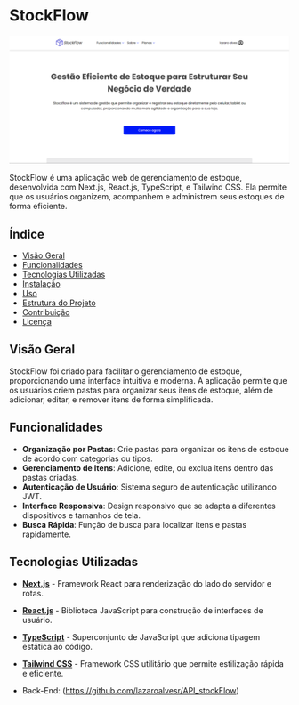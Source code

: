 # StockFlow

![StockFlow](./public//img//front.png) 

StockFlow é uma aplicação web de gerenciamento de estoque, desenvolvida com Next.js, React.js, TypeScript, e Tailwind CSS. Ela permite que os usuários organizem, acompanhem e administrem seus estoques de forma eficiente.

## Índice

- [Visão Geral](#visão-geral)
- [Funcionalidades](#funcionalidades)
- [Tecnologias Utilizadas](#tecnologias-utilizadas)
- [Instalação](#instalação)
- [Uso](#uso)
- [Estrutura do Projeto](#estrutura-do-projeto)
- [Contribuição](#contribuição)
- [Licença](#licença)

## Visão Geral

StockFlow foi criado para facilitar o gerenciamento de estoque, proporcionando uma interface intuitiva e moderna. A aplicação permite que os usuários criem pastas para organizar seus itens de estoque, além de adicionar, editar, e remover itens de forma simplificada.

## Funcionalidades

- **Organização por Pastas**: Crie pastas para organizar os itens de estoque de acordo com categorias ou tipos.
- **Gerenciamento de Itens**: Adicione, edite, ou exclua itens dentro das pastas criadas.
- **Autenticação de Usuário**: Sistema seguro de autenticação utilizando JWT.
- **Interface Responsiva**: Design responsivo que se adapta a diferentes dispositivos e tamanhos de tela.
- **Busca Rápida**: Função de busca para localizar itens e pastas rapidamente.

## Tecnologias Utilizadas

- **[Next.js](https://nextjs.org/)** - Framework React para renderização do lado do servidor e rotas.
- **[React.js](https://reactjs.org/)** - Biblioteca JavaScript para construção de interfaces de usuário.
- **[TypeScript](https://www.typescriptlang.org/)** - Superconjunto de JavaScript que adiciona tipagem estática ao código.
- **[Tailwind CSS](https://tailwindcss.com/)** - Framework CSS utilitário que permite estilização rápida e eficiente.

- Back-End: (https://github.com/lazaroalvesr/API_stockFlow)
